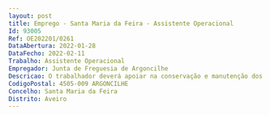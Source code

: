 ```yaml
--- 
layout: post
title: Emprego - Santa Maria da Feira - Assistente Operacional
Id: 93005
Ref: OE202201/0261
DataAbertura: 2022-01-28
DataFecho: 2022-02-11
Trabalho: Assistente Operacional
Empregador: Junta de Freguesia de Argoncilhe
Descricao: O trabalhador deverá apoiar na conservação e manutenção dos edifícios da freguesia, proceder à remoção de lixos e equiparados, limpeza de ruas, sarjetas, lavagem de vias públicas, chafariz, remoção de lixeiras e extirpação de ervas, apoiar em atos de desinfeção, proceder à aplicação de produtos fitofarmacêuticos quando necessário. Colabora nos trabalhos auxiliares de montagem, desmontagem e conservação de outros equipamentos, auxiliar a execução de cargas e descargas, realiza tarefas de arrumação e distribuição e execução de outras tarefas simples, não especificas, de caracter manual ou com recurso a maquinaria especifica para as necessidades a colmatar.
CodigoPostal: 4505-009 ARGONCILHE
Concelho: Santa Maria da Feira
Distrito: Aveiro
--- 
```

